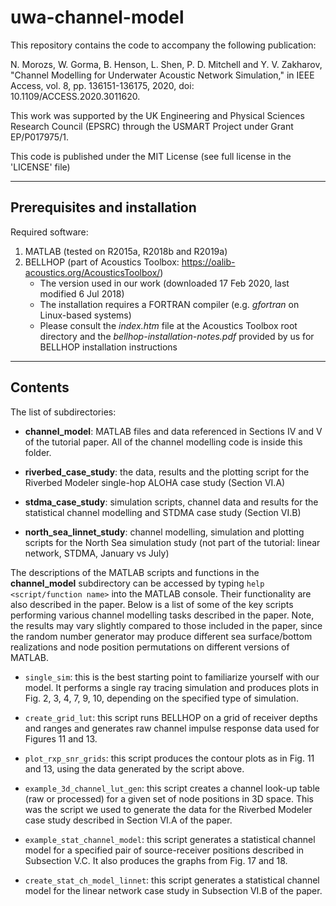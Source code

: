 # uwa-channel-model

This repository contains the code to accompany the following publication:

N. Morozs, W. Gorma, B. Henson, L. Shen, P. D. Mitchell and Y. V. Zakharov, "Channel Modelling for Underwater Acoustic Network Simulation," in IEEE Access, vol. 8, pp. 136151-136175, 2020, doi: 10.1109/ACCESS.2020.3011620.

This work was supported by the UK Engineering and Physical Sciences Research Council (EPSRC) through the USMART Project under Grant EP/P017975/1.

This code is published under the MIT License (see full license in the 'LICENSE' file)

******************************
## Prerequisites and installation

Required software:

1) MATLAB (tested on R2015a, R2018b and R2019a)
2) BELLHOP (part of Acoustics Toolbox: https://oalib-acoustics.org/AcousticsToolbox/)
   - The version used in our work (downloaded 17 Feb 2020, last modified 6 Jul 2018) 
   - The installation requires a FORTRAN compiler (e.g. _gfortran_ on Linux-based systems)
   - Please consult the _index.htm_ file at the Acoustics Toolbox root directory and the _bellhop-installation-notes.pdf_ provided by us for BELLHOP installation instructions

********
## Contents

The list of subdirectories:

- __channel_model__: MATLAB files and data referenced in Sections IV and V of the tutorial paper. All of the channel modelling code is inside this folder.

- __riverbed_case_study__: the data, results and the plotting script for the Riverbed Modeler single-hop ALOHA case study (Section VI.A)

- __stdma_case_study__: simulation scripts, channel data and results for the statistical channel modelling and STDMA case study (Section VI.B)

- __north_sea_linnet_study__: channel modelling, simulation and plotting scripts for the North Sea simulation study (not part of the tutorial: linear network, STDMA, January vs July)


The descriptions of the MATLAB scripts and functions in the __channel_model__ subdirectory can be accessed by typing ``help <script/function name>`` into the MATLAB console. Their functionality are also described in the paper. Below is a list of some of the key scripts performing various channel modelling tasks described in the paper. Note, the results may vary slightly compared to those included in the paper, since the random number generator may produce different sea surface/bottom realizations and node position permutations on different versions of MATLAB.

- ``single_sim``: this is the best starting point to familiarize yourself with our model. It performs a single ray tracing simulation and produces plots in Fig. 2, 3, 4, 7, 9, 10, depending on the specified type of simulation.

- ``create_grid_lut``: this script runs BELLHOP on a grid of receiver depths and ranges and generates raw channel impulse response data used for Figures 11 and 13.

- ``plot_rxp_snr_grids``: this script produces the contour plots as in Fig. 11 and 13, using the data generated by the script above.

- ``example_3d_channel_lut_gen``: this script creates a channel look-up table (raw or processed) for a given set of node positions in 3D space. This was the script we used to generate the data for the Riverbed Modeler case study described in Section VI.A of the paper.

- ``example_stat_channel_model``: this script generates a statistical channel model for a specified pair of source-receiver positions described in Subsection V.C. It also produces the graphs from Fig. 17 and 18.

- ``create_stat_ch_model_linnet``: this script generates a statistical channel model for the linear network case study in Subsection VI.B of the paper.

